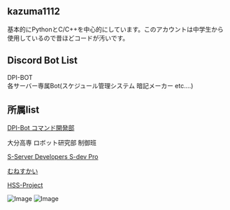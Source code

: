 ## kazuma1112
基本的にPythonとC/C++を中心的にしています。このアカウントは中学生から使用しているので昔ほどコードが汚いです。

## Discord Bot List  
DPI-BOT  
各サーバー専属Bot(スケジュール管理システム 暗記メーカー etc....)

## 所属list
[DPI-Bot コマンド開発部](https://discord.com/api/oauth2/authorize?client_id=943752169029505114&permissions=2684480528&scope=applications.commands%20bot)  
  
大分高専 ロボット研究部 制御班  
  
[S-Server Developers S-dev Pro](https://dev.shizen.lol/)  
  
[むねすかい](https://munesky.net/)

[HSS-Project](https://hss.aknet.tech/)
  
![Image](https://github-readme-stats.vercel.app/api?username=kazuma11121125&count_private=true)
![Image](https://github-readme-stats.vercel.app/api/top-langs/?username=kazuma11121125&layout=compact)
